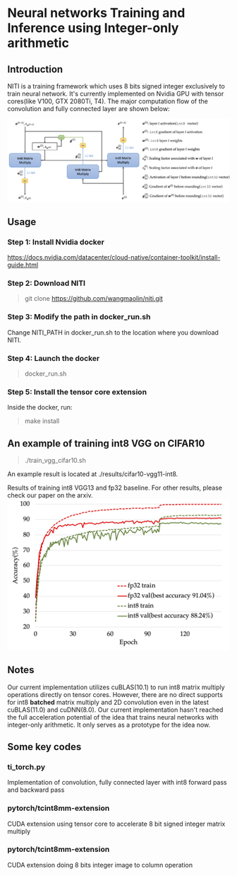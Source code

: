 # Neural networks Training and Inference using Integer-only arithmetic

## Introduction
NITI is a training framework which uses 8 bits signed integer exclusively to train neural network.
It's currently implemented on Nvidia GPU with tensor cores(like V100, GTX 2080Ti, T4). 
The major computation flow of the convolution and fully connected layer are shown below:

![Int flow](./png/int-flow-with-legend.png)

## Usage
### Step 1: Install Nvidia docker
https://docs.nvidia.com/datacenter/cloud-native/container-toolkit/install-guide.html

### Step 2: Download NITI
> git clone https://github.com/wangmaolin/niti.git

### Step 3: Modify the path in docker_run.sh 
Change NITI_PATH in docker_run.sh to the location where you download NITI.

### Step 4: Launch the docker 
> docker_run.sh

### Step 5: Install the tensor core extension
Inside the docker, run:
> make install

## An example of training int8 VGG on CIFAR10 
> ./train_vgg_cifar10.sh

An example result is located at ./results/cifar10-vgg11-int8.

Results of training int8 VGG13 and fp32 baseline. For other results, please check our paper on the arxiv.
![Int flow](./png/vgg13-cifar10-int8-fp32.png)

## Notes
Our current implementation utilizes cuBLAS(10.1) to run int8 matrix multiply operations directly on tensor cores.
However, there are no direct supports for int8 **batched** matrix multiply and 2D convolution even in the latest cuBLAS(11.0) and cuDNN(8.0).
Our current implementation hasn't reached the full acceleration potential of the idea that trains neural networks with integer-only arithmetic.
It only serves as a prototype for the idea now.

## Some key codes
### ti_torch.py 
Implementation of convolution, fully connected layer with int8 forward pass and backward pass 

### pytorch/tcint8mm-extension
CUDA extension using tensor core to accelerate 8 bit signed integer matrix multiply

### pytorch/tcint8mm-extension
CUDA extension doing 8 bits integer image to column operation

